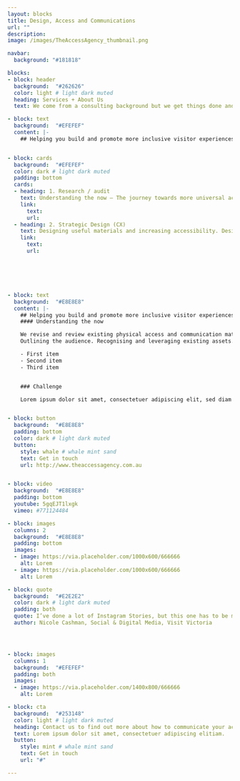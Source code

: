 ```yaml
---
layout: blocks
title: Design, Access and Communications
url: ""
description:
image: /images/TheAccessAgency_thumbnail.png

navbar:
  background: "#181818"

blocks:
- block: header
  background:  "#262626"
  color: light # light dark muted
  heading: Services + About Us
  text: We come from a consulting background but we get things done and we deliver world-class communications.

- block: text
  background:  "#EFEFEF"
  content: |-
    ## Helping you build and promote more inclusive visitor experiences.


- block: cards
  background:  "#EFEFEF"
  color: dark # light dark muted
  padding: bottom
  cards:
  - heading: 1. Research / audit
    text: Understanding the now – The journey towards more universal accessibility in tourism means better societal inclusion and increased revenue for operators.
    link:
      text:
      url:
  - heading: 2. Strategic Design (CX)
    text: Designing useful materials and increasing accessibility. Design + build materials to bring visitors and increase loyalty. Train and mentor staff in best practice inclusion.
    link:
      text:
      url:






- block: text
  background:  "#E8E8E8"
  content: |-
    ## Helping you build and promote more inclusive visitor experiences.
    #### Understanding the now

    We revise and review existing physical access and communication materials.
    Outlining the audience. Recognising and leveraging existing assets.

    - First item
    - Second item
    - Third item


    ### Challenge

    Lorem ipsum dolor sit amet, consectetuer adipiscing elit, sed diam nonummy nibh euismod tincidunt ut laoreet dolore magna aliquam erat volutpat. Ut wisi enim ad minim veniam, quis nostrud exerci tation ullamcorper suscipit lobortis nisl ut aliquip ex ea commodo consequat. Duis autem vel eum iriure dolor in.


- block: button
  background:  "#E8E8E8"
  padding: bottom
  color: dark # light dark muted
  button:
    style: whale # whale mint sand
    text: Get in touch
    url: http://www.theaccessagency.com.au


- block: video
  background:  "#E8E8E8"
  padding: bottom
  youtube: 5gqEJT1lxgk
  vimeo: #771124484

- block: images
  columns: 2
  background:  "#E8E8E8"
  padding: bottom
  images:
  - image: https://via.placeholder.com/1000x600/666666
    alt: Lorem
  - image: https://via.placeholder.com/1000x600/666666
    alt: Lorem

- block: quote
  background:  "#E2E2E2"
  color: dark # light dark muted
  padding: both
  quote: I’ve done a lot of Instagram Stories, but this one has to be my favourite ...and if you’re interested in accessible tourism content creation, Ryan Smith is your guy
  author: Nicole Cashman, Social & Digital Media, Visit Victoria




- block: images
  columns: 1
  background:  "#EFEFEF"
  padding: both
  images:
  - image: https://via.placeholder.com/1400x800/666666
    alt: Lorem

- block: cta
  background:  "#253148"
  color: light # light dark muted
  heading: Contact us to find out more about how to communicate your access
  text: Lorem ipsum dolor sit amet, consectetuer adipiscing elitiam.
  button:
    style: mint # whale mint sand
    text: Get in touch
    url: "#"

---
```

